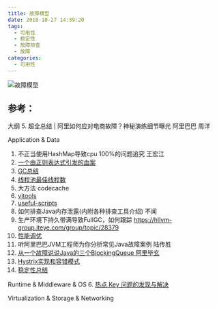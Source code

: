 ```yaml
---
title: 故障模型
date: 2018-10-27 14:39:20
tags:
  - 可用性
  - 稳定性
  - 故障排查
  - 故障
categories: 
  - 可用性  
---
```


![故障模型](http://www6v.github.io/www6vHome/fault/fault.jpg)

## 参考：

大纲
5. 超全总结 | 阿里如何应对电商故障？神秘演练细节曝光  阿里巴巴  周洋

Application & Data
1. 不正当使用HashMap导致cpu 100%的问题追究 王宏江
2. [一个由正则表达式引发的血案](http://www.cnblogs.com/study-everyday/p/7426862.html) 
3. [GC总结](http://www6v.github.io/www6vHome/gc.html) 
4. [线程池最佳线程数](http://www6v.github.io/www6vHome/threadNum.html)
7. 大方法 codecache  
8. [vjtools](https://github.com/vipshop/vjtools) 
9. [useful-scripts](https://github.com/oldratlee/useful-scripts) 
10. 如何排查Java内存泄露(内附各种排查工具介绍) 不闻
11. 生产环境下持久带满导致FullGC，如何跟踪 https://hllvm-group.iteye.com/group/topic/28379
12. [性能调优](http://www6v.github.io/www6vHome/optimize.html)
13. 听阿里巴巴JVM工程师为你分析常见Java故障案例  陆传胜
14. [从一个故障说说Java的三个BlockingQueue  阿里毕玄](http://hellojava.info/?p=464)
15. [Hystrix实现和容错模式](http://www6v.github.io/www6vHome/Hystrix.html)
16. [稳定性总结](http://www6v.github.io/www6vHome/stability.html)

Runtime & Middleware & OS
6. [热点 Key 问题的发现与解决](https://help.aliyun.com/document_detail/67252.html)

Virtualization & Storage & Networking
